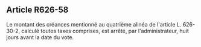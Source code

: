 Article R626-58
----
Le montant des créances mentionné au quatrième alinéa de l'article L. 626-30-2,
calculé toutes taxes comprises, est arrêté, par l'administrateur, huit jours
avant la date du vote.
